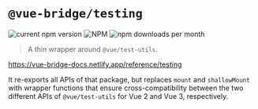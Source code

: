 # `@vue-bridge/testing`

![current npm version](https://img.shields.io/npm/v/@vue-bridge/testing) ![NPM](https://img.shields.io/npm/l/@vue-bridge/testing) ![npm downloads per month](https://img.shields.io/npm/dm/@vue-bridge/testing)

> A thin wrapper around `@vue/test-utils`.

https://vue-bridge-docs.netlify.app/reference/testing

It re-exports all APIs of that package, but replaces `mount` and `shallowMount` with wrapper functions that ensure cross-compatibility between the two different APIs of `@vue/test-utils` for Vue 2 and Vue 3, respectively.